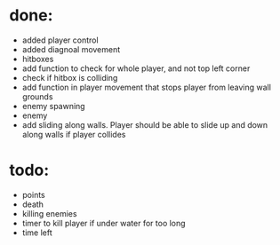 # done:
* added player control
* added diagnoal movement
* hitboxes
* add function to check for whole player, and not top left corner
* check if hitbox is colliding
* add function in player movement that stops player from leaving wall grounds
* enemy spawning
* enemy
* add sliding along walls. Player should be able to slide up and down along walls if player collides


# todo: 
* points
* death
* killing enemies
* timer to kill player if under water for too long 
* time left


